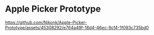 # Apple Picker Prototype
 


https://github.com/Nikonk/Apple-Picker-Prototype/assets/45308292/e764a49f-18d4-46ec-9cf4-1f093c735bd0

